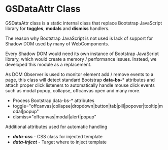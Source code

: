 # GSDataAttr Class
 
GSDataAttr class is a static internal class that replace Bootstrap JavaScript library for **toggles**, **modals** and **dismiss** handlers.
 
The reason why Bootstrap JavaScript is not used is lack of support for Shadow DOM used by many of WebComponents.
 
Every Shadow DOM would need its own instance of Bootstrap JavaScript library, which would create a memory / performance issues. Instead, we developed this module as a replacement.
 
As DOM Observer is used to monitor element add / remove events to a page, this class will detect standard Bootstrap **data-bs-*** attributes and attach proper click listeners to automatically handle mouse click events such as modal popup, collapse, offcanvas open and many more.

 * Process Bootstrap data-bs-* attributes
 * toggle="offcanvas|collapse|dropdown|button|tab|pill|popover|tooltip|modal|popup"
 * dismiss="offcanvas|modal|alert|popup"
 
 Additional attributes used for automatic handling

 * ***data-css*** - CSS class for injected template
 * ***data-inject*** - Target where to inject template
 
